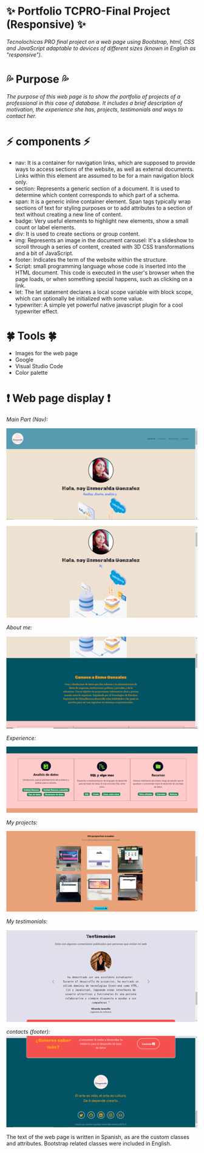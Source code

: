 # ✨ Portfolio TCPRO-Final Project (Responsive) ✨ 
*Tecnolochicas PRO final project on a web page using Bootstrap, html, CSS and JavaScript adaptable to devices of different sizes (known in English as "responsive").*

# 💦 Purpose 💦
*The purpose of this web page is to show the portfolio of projects of a professional in this case of database. It includes a brief description of motivation, the experience she has, projects, testimonials and ways to contact her.*

# ⚡ components ⚡
* nav: It is a container for navigation links, which are supposed to provide ways to access sections of the website, as well as external documents. Links within this element are assumed to be for a main navigation block only.
* section: Represents a generic section of a document. It is used to determine which content corresponds to which part of a schema.
* span: It is a generic inline container element. Span tags typically wrap sections of text for styling purposes or to add attributes to a section of text without creating a new line of content.
* badge: Very useful elements to highlight new elements, show a small count or label elements.
* div: It is used to create sections or group content.
* img: Represents an image in the document
carousel: It's a slideshow to scroll through a series of content, created with 3D CSS transformations and a bit of JavaScript.
* footer: Indicates the term of the website within the structure.
* Script: small programming language whose code is inserted into the HTML document. This code is executed in the user's browser when the page loads, or when something special happens, such as clicking on a link.
* let: The let statement declares a local scope variable with block scope, which can optionally be initialized with some value.
* typewriter: A simple yet powerful native javascript plugin for a cool typewriter effect.

# 🍀 Tools 🍀
* Images for the web page
* Google
* Visual Studio Code
* Color palette

# ❗ Web page display ❗
*Main Part (Nav):*

![Main Part](https://github.com/EsmeGonzalez1758/PortafolioTCPRO-Proyecto_Final/blob/3ff174fb113c0d388d3a999a31a7a353e473f066/imagenes/Captura1.PNG)

![Main Part](https://github.com/EsmeGonzalez1758/PortafolioTCPRO-Proyecto_Final/blob/3ff174fb113c0d388d3a999a31a7a353e473f066/imagenes/captura2.PNG)

*About me:*

![About me](https://github.com/EsmeGonzalez1758/PortafolioTCPRO-Proyecto_Final/blob/3ff174fb113c0d388d3a999a31a7a353e473f066/imagenes/captura3.PNG)

*Experience:*

![Experience](https://github.com/EsmeGonzalez1758/PortafolioTCPRO-Proyecto_Final/blob/3ff174fb113c0d388d3a999a31a7a353e473f066/imagenes/captura4.PNG)

*My projects:*

![My projects](https://github.com/EsmeGonzalez1758/PortafolioTCPRO-Proyecto_Final/blob/3ff174fb113c0d388d3a999a31a7a353e473f066/imagenes/captura5.PNG)

*My testimonials:*

![My testimonials](https://github.com/EsmeGonzalez1758/PortafolioTCPRO-Proyecto_Final/blob/643e92da87e02c302b02b0e0ab1954bb3024d000/imagenes/capturatest.PNG)

*contacts (footer):*
![contacts](https://github.com/EsmeGonzalez1758/PortafolioTCPRO-Proyecto_Final/blob/4be62318c2ca1cec747314d8f9e61be1a3766f3d/imagenes/captura7.PNG)

The text of the web page is written in Spanish, as are the custom classes and attributes. Bootstrap related classes were included in English.


